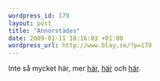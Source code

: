 ```yaml
--- 
wordpress_id: 179 
layout: post
title: "Annorstädes" 
date: 2009-01-11 18:16:03 +01:00 
wordpress_url: http://www.blay.se/?p=179 
---
```


Inte så mycket här, mer [här](http://www.bevarainternet.se), [här](http://www.piratbyran.org/s23k) och [här](http://hackerspaces.org/wiki/Forskningsavdelningen). 